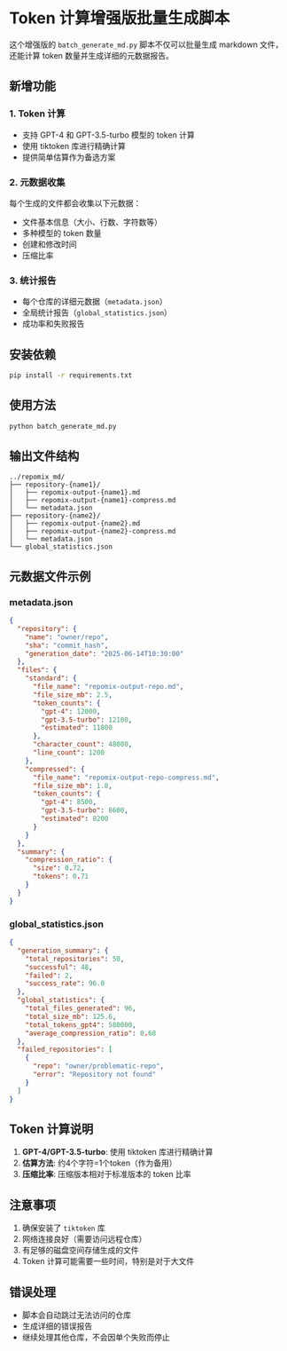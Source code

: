 # Token 计算增强版批量生成脚本

这个增强版的 `batch_generate_md.py` 脚本不仅可以批量生成 markdown 文件，还能计算 token 数量并生成详细的元数据报告。

## 新增功能

### 1. Token 计算
- 支持 GPT-4 和 GPT-3.5-turbo 模型的 token 计算
- 使用 tiktoken 库进行精确计算
- 提供简单估算作为备选方案

### 2. 元数据收集
每个生成的文件都会收集以下元数据：
- 文件基本信息（大小、行数、字符数等）
- 多种模型的 token 数量
- 创建和修改时间
- 压缩比率

### 3. 统计报告
- 每个仓库的详细元数据（`metadata.json`）
- 全局统计报告（`global_statistics.json`）
- 成功率和失败报告

## 安装依赖

```bash
pip install -r requirements.txt
```

## 使用方法

```bash
python batch_generate_md.py
```

## 输出文件结构

```
../repomix_md/
├── repository-{name1}/
│   ├── repomix-output-{name1}.md
│   ├── repomix-output-{name1}-compress.md
│   └── metadata.json
├── repository-{name2}/
│   ├── repomix-output-{name2}.md
│   ├── repomix-output-{name2}-compress.md
│   └── metadata.json
└── global_statistics.json
```

## 元数据文件示例

### metadata.json
```json
{
  "repository": {
    "name": "owner/repo",
    "sha": "commit_hash",
    "generation_date": "2025-06-14T10:30:00"
  },
  "files": {
    "standard": {
      "file_name": "repomix-output-repo.md",
      "file_size_mb": 2.5,
      "token_counts": {
        "gpt-4": 12000,
        "gpt-3.5-turbo": 12100,
        "estimated": 11800
      },
      "character_count": 48000,
      "line_count": 1200
    },
    "compressed": {
      "file_name": "repomix-output-repo-compress.md",
      "file_size_mb": 1.8,
      "token_counts": {
        "gpt-4": 8500,
        "gpt-3.5-turbo": 8600,
        "estimated": 8200
      }
    }
  },
  "summary": {
    "compression_ratio": {
      "size": 0.72,
      "tokens": 0.71
    }
  }
}
```

### global_statistics.json
```json
{
  "generation_summary": {
    "total_repositories": 50,
    "successful": 48,
    "failed": 2,
    "success_rate": 96.0
  },
  "global_statistics": {
    "total_files_generated": 96,
    "total_size_mb": 125.6,
    "total_tokens_gpt4": 580000,
    "average_compression_ratio": 0.68
  },
  "failed_repositories": [
    {
      "repo": "owner/problematic-repo",
      "error": "Repository not found"
    }
  ]
}
```

## Token 计算说明

1. **GPT-4/GPT-3.5-turbo**: 使用 tiktoken 库进行精确计算
2. **估算方法**: 约4个字符=1个token（作为备用）
3. **压缩比率**: 压缩版本相对于标准版本的 token 比率

## 注意事项

1. 确保安装了 `tiktoken` 库
2. 网络连接良好（需要访问远程仓库）
3. 有足够的磁盘空间存储生成的文件
4. Token 计算可能需要一些时间，特别是对于大文件

## 错误处理

- 脚本会自动跳过无法访问的仓库
- 生成详细的错误报告
- 继续处理其他仓库，不会因单个失败而停止
